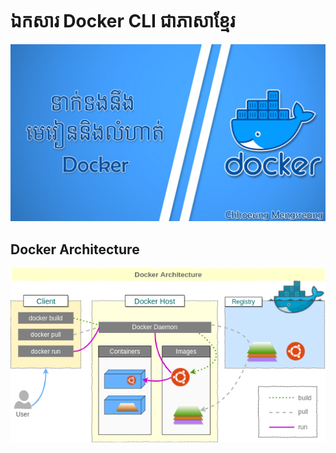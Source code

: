 # ឯកសារ Docker CLI ជាភាសាខ្មែរ

![docker thumbnail](/_thumbnail_doc/docker.jpg "Docker Tutorial")

## Docker Architecture

![docker architecture thumbnail](/_thumbnail_doc/docker-architecture.png "Docker Architecture Tutorial")
